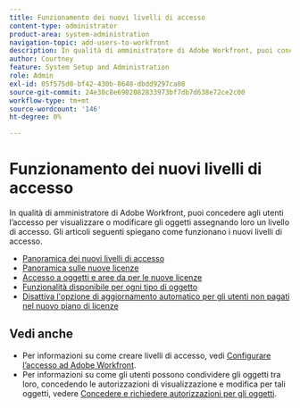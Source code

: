 ```yaml
---
title: Funzionamento dei nuovi livelli di accesso
content-type: administrator
product-area: system-administration
navigation-topic: add-users-to-workfront
description: In qualità di amministratore di Adobe Workfront, puoi concedere agli utenti l’accesso per visualizzare o modificare gli oggetti assegnando loro un livello di accesso. Gli articoli seguenti spiegano come funzionano i nuovi livelli di accesso.
author: Courtney
feature: System Setup and Administration
role: Admin
exl-id: 05f575d0-bf42-430b-8648-dbdd9297ca08
source-git-commit: 24e30c8e6902082833973bf7db7d638e72ce2c00
workflow-type: tm+mt
source-wordcount: '146'
ht-degree: 0%

---
```


# Funzionamento dei nuovi livelli di accesso

In qualità di amministratore di Adobe Workfront, puoi concedere agli utenti l’accesso per visualizzare o modificare gli oggetti assegnando loro un livello di accesso. Gli articoli seguenti spiegano come funzionano i nuovi livelli di accesso.

* [Panoramica dei nuovi livelli di accesso](/help/quicksilver/administration-and-setup/add-users/how-access-levels-work/access-level-overview.md)
* [Panoramica sulle nuove licenze](/help/quicksilver/administration-and-setup/add-users/how-access-levels-work/licenses-overview.md)
* [Accesso a oggetti e aree da per le nuove licenze](/help/quicksilver/administration-and-setup/add-users/how-access-levels-work/access-to-objects-areas-license-types.md)
* [Funzionalità disponibile per ogni tipo di oggetto](/help/quicksilver/administration-and-setup/add-users/how-access-levels-work/functionality-available-for-objects.md)
* [Disattiva l&#39;opzione di aggiornamento automatico per gli utenti non pagati nel nuovo piano di licenze](/help/quicksilver/administration-and-setup/add-users/how-access-levels-work/disable-auto-upgrade.md)

## Vedi anche

* Per informazioni su come creare livelli di accesso, vedi [Configurare l’accesso ad Adobe Workfront](../../../administration-and-setup/add-users/configure-and-grant-access/configure-access.md).
* Per informazioni su come gli utenti possono condividere gli oggetti tra loro, concedendo le autorizzazioni di visualizzazione e modifica per tali oggetti, vedere [Concedere e richiedere autorizzazioni per gli oggetti](../../../workfront-basics/grant-and-request-access-to-objects/grant-and-request-access-to-objects.md).
